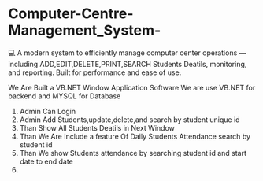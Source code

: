 # Computer-Centre-Management_System-
💻 A modern system to efficiently manage computer center operations — including ADD,EDIT,DELETE,PRINT,SEARCH Students Deatils, monitoring, and reporting. Built for performance and ease of use.

We Are Built a VB.NET Window Application Software 
We are use VB.NET for backend and MYSQL for Database
1. Admin Can Login
2. Admin Add Students,update,delete,and search by student unique id
3. Than Show All Students Deatils in Next Window
4. Than We Are Include a feature Of Daily Students Attendance search by student id
5. Than We show Students attendance by searching student id and start date to end date
6. 
